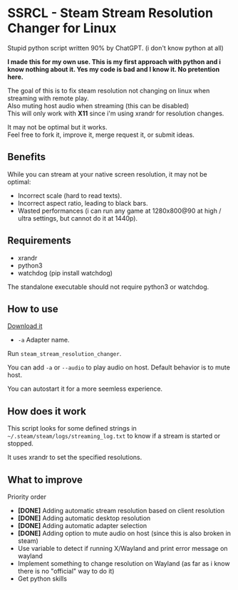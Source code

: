# SSRCL - Steam Stream Resolution Changer for Linux

Stupid python script written 90% by ChatGPT. (i don't know python at all)

**I made this for my own use. This is my first approach with python and i know nothing about it. Yes my code is bad and I know it. No pretention here.**

The goal of this is to fix steam resolution not changing on linux when streaming with remote play.<br/>
Also muting host audio when streaming (this can be disabled)<br/>
This will only work with **X11** since i'm using xrandr for resolution changes.

It may not be optimal but it works.<br/>
Feel free to fork it, improve it, merge request it, or submit ideas.

## Benefits

While you can stream at your native screen resolution, it may not be optimal:

- Incorrect scale (hard to read texts).
- Incorrect aspect ratio, leading to black bars.
- Wasted performances (i can run any game at 1280x800@90 at high / ultra settings, but cannot do it at 1440p).

## Requirements

- xrandr
- python3
- watchdog (pip install watchdog)

The standalone executable should not require python3 or watchdog.

## How to use

[Download it](https://gitlab.com/aethernali.live/ssrcl-steam-stream-resolution-changer-for-linux/-/raw/main/steam_stream_resolution_changer?ref_type=heads&inline=false)


- `-a` Adapter name. 

Run `steam_stream_resolution_changer`.

You can add `-a` or `--audio` to play audio on host.
Default behavior is to mute host.

You can autostart it for a more seemless experience.

## How does it work

This script looks for some defined strings in `~/.steam/steam/logs/streaming_log.txt` to know if a stream is started or stopped.

It uses xrandr to set the specified resolutions.

## What to improve

Priority order

- **[DONE]** Adding automatic stream resolution based on client resolution
- **[DONE]** Adding automatic desktop resolution
- **[DONE]** Adding automatic adapter selection
- **[DONE]** Adding option to mute audio on host (since this is also broken in steam)
- Use variable to detect if running X/Wayland and print error message on wayland
- Implement something to change resolution on Wayland (as far as i know there is no "official" way to do it)
- Get python skills